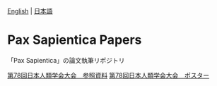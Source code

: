 [English](README.md) | [日本語](README.ja.md) 

# Pax Sapientica Papers
「Pax Sapientica」の論文執筆リポジトリ

[第78回日本人類学会大会　参照資料](ASN78-paper-ja.md)
[第78回日本人類学会大会　ポスター](ASN78-poster-ja.pdf)

